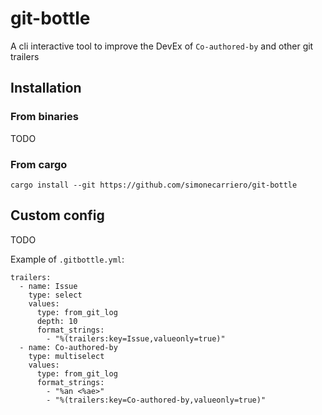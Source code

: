 # git-bottle
A cli interactive tool to improve the DevEx of `Co-authored-by` and other git trailers

## Installation

### From binaries
TODO

### From cargo
```
cargo install --git https://github.com/simonecarriero/git-bottle
```

## Custom config
TODO

Example of `.gitbottle.yml`:
```
trailers:
  - name: Issue
    type: select
    values:
      type: from_git_log
      depth: 10
      format_strings:
        - "%(trailers:key=Issue,valueonly=true)"
  - name: Co-authored-by
    type: multiselect
    values:
      type: from_git_log
      format_strings:
        - "%an <%ae>"
        - "%(trailers:key=Co-authored-by,valueonly=true)"
```
